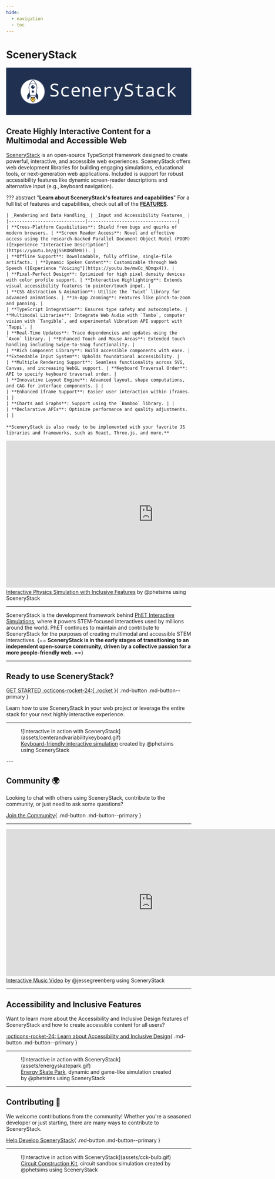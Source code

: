 ```yaml
---
hide:
  - navigation
  - toc
---
```

<style>
  .md-typeset h1 {
    display: none;
  }

  .md-button {
    font-size: 1.2rem;
  }
</style>

# SceneryStack

![SceneryStack Logo](about/assets/png/scenerystack-banner.png)

## Create Highly Interactive Content for a Multimodal and Accessible Web

[SceneryStack](./learn/overview.md) is an open-source TypeScript framework designed to create powerful, interactive, and accessible web experiences. SceneryStack offers web development libraries for building engaging simulations, educational tools, or next-generation web applications. Included is support for robust accessibility features like dynamic screen-reader descriptions and alternative input (e.g., keyboard navigation).

??? abstract "**Learn about SceneryStack's features and capabilities**"
    For a full list of features and capabilities, check out all of the [**FEATURES**](./learn/features.md).

    | _Rendering and Data Handling_ | _Input and Accessibility Features_ |
    |-----------------------------|----------------------------------|
    | **Cross-Platform Capabilities**: Shield from bugs and quirks of modern browsers. | **Screen Reader Access**: Novel and effective access using the research-backed Parallel Document Object Model (PDOM) ([Experience "Interactive Description"](https://youtu.be/gj55KDRdhM8)). |
    | **Offline Support**: Downloadable, fully offline, single-file artifacts. | **Dynamic Spoken Content**: Customizable through Web Speech ([Experience "Voicing"](https://youtu.be/mwCc_NDmqx4)). |
    | **Pixel-Perfect Design**: Optimized for high pixel density devices with color profile support. | **Interactive Highlighting**: Extends visual accessibility features to pointer/touch input. |
    | **CSS Abstraction & Animation**: Utilize the `Twixt` library for advanced animations. | **In-App Zooming**: Features like pinch-to-zoom and panning. |
    | **TypeScript Integration**: Ensures type safety and autocomplete. | **Multimodal Libraries**: Integrate Web Audio with `Tambo`, computer vision with `Tangible`, and experimental Vibration API support with `Tappi`. |
    | **Real-Time Updates**: Trace dependencies and updates using the `Axon` library. | **Enhanced Touch and Mouse Areas**: Extended touch handling including Swipe-to-Snag functionality. |
    | **Rich Component Library**: Build accessible components with ease. | **Extendable Input System**: Upholds foundational accessibility. |
    | **Multiple Rendering Support**: Seamless functionality across SVG, Canvas, and increasing WebGL support. | **Keyboard Traversal Order**: API to specify keyboard traversal order. |
    | **Innovative Layout Engine**: Advanced layout, shape computations, and CAG for interface components. | |
    | **Enhanced iframe Support**: Easier user interaction within iframes. | |
    | **Charts and Graphs**: Support using the `Bamboo` library. | |
    | **Declarative APIs**: Optimize performance and quality adjustments. | |

    **SceneryStack is also ready to be implemented with your favorite JS libraries and frameworks, such as React, Three.js, and more.**

<iframe src="https://phet.colorado.edu/sims/html/friction/latest/friction_all.html" height="400" width="800" style="border:none;" title="Friction Simulation - made with SceneryStack"></iframe>
<figcaption> <a href="https://phet.colorado.edu/sims/html/friction/latest/friction_all.html">Interactive Physics Simulation with Inclusive Features</a> by @phetsims using SceneryStack</figcaption>

---

SceneryStack is the development framework behind [PhET Interactive Simulations](https://phet.colorado.edu/), where it powers STEM-focused interactives used by millions around the world. PhET continues to maintain and contribute to SceneryStack for the purposes of creating multimodal and accessible STEM interactives.
{==
**SceneryStack is in the early stages of transitioning to an independent open-source community, driven by a collective passion for a more people-friendly web.**
==}

---

## Ready to use SceneryStack?

[GET STARTED :octicons-rocket-24:{ .rocket }](./learn/setup.md){ .md-button .md-button--primary }

Learn how to use SceneryStack in your web project or leverage the entire stack for your next highly interactive experience.

---

<figure markdown>
  ![Interactive in action with SceneryStack](assets/centerandvariabilitykeyboard.gif)
  <figcaption><a href="https://phet.colorado.edu/en/simulations/center-and-variability">Keyboard-friendly interactive simulation</a> created by @phetsims using SceneryStack</figcaption>
</figure>
---

## Community 🌍

Looking to chat with others using SceneryStack, contribute to the community, or just need to ask some questions?

[Join the Community](community/join.md){ .md-button .md-button--primary }

---

<iframe src="https://jessegreenberg.github.io/cathedral/" height="400" width="800" style="border:none;" title="Cathedral - made with SceneryStack"></iframe>
<figcaption> <a href="https://jessegreenberg.github.io/cathedral/">Interactive Music Video</a> by @jessegreenberg using SceneryStack</figcaption>

---

## Accessibility and Inclusive Features

Want to learn more about the Accessibility and Inclusive Design features of SceneryStack and how to create accessible content for all users?

[:octicons-rocket-24: Learn about Accessibility and Inclusive Design](./accessibility/a11y_guides.md){ .md-button .md-button--primary }

---

<figure markdown>
  ![Interactive in action with SceneryStack](assets/energyskatepark.gif)
  <figcaption><a href="https://phet.colorado.edu/en/simulations/energy-skate-park">Energy Skate Park</a>, dynamic and game-like simulation created by @phetsims using SceneryStack</figcaption>
</figure>

---

## Contributing 🤝

We welcome contributions from the community! Whether you're a seasoned developer or just starting, there are many ways to contribute to SceneryStack.

[Help Develop SceneryStack](./CONTRIBUTING.md){ .md-button .md-button--primary }

---

<figure markdown>
  ![Interactive in action with SceneryStack](assets/cck-bulb.gif)
  <figcaption><a href="https://phet.colorado.edu/en/simulations/circuit-construction-kit-dc">Circuit Construction Kit</a>, circuit sandbox simulation created by @phetsims using SceneryStack</figcaption>
</figure>
